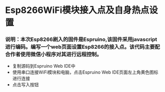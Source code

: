 # Esp8266WiFi模块接入点及自身热点设置
### 说明：本次Esp8266刷入的固件是Espruino,该固件采用javascript进行编码。编写一个web页面设置Esp8266的接入点。该代码主要配合作者使用微信小程序对其进行远程控制。

- 复制源码到Espruino Web IDE中
- 使用串口连接WiFi模块和电脑，点击Espruino Web IDE页面左上角黄色图标进行连接
- 点击写入按钮
